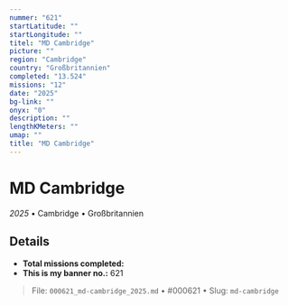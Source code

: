 ```yaml
---
nummer: "621"
startLatitude: ""
startLongitude: ""
titel: "MD Cambridge"
picture: ""
region: "Cambridge"
country: "Großbritannien"
completed: "13.524"
missions: "12"
date: "2025"
bg-link: ""
onyx: "0"
description: ""
lengthKMeters: ""
umap: ""
title: "MD Cambridge"
---
```

# MD Cambridge

*2025* • Cambridge • Großbritannien



## Details


- **Total missions completed:** 
- **This is my banner no.:** 621





> File: `000621_md-cambridge_2025.md` • #000621 • Slug: `md-cambridge`
